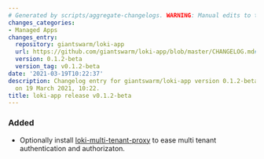 ```yaml
---
# Generated by scripts/aggregate-changelogs. WARNING: Manual edits to this files will be overwritten.
changes_categories:
- Managed Apps
changes_entry:
  repository: giantswarm/loki-app
  url: https://github.com/giantswarm/loki-app/blob/master/CHANGELOG.md#012-beta---2021-03-19
  version: 0.1.2-beta
  version_tag: v0.1.2-beta
date: '2021-03-19T10:22:37'
description: Changelog entry for giantswarm/loki-app version 0.1.2-beta, published
  on 19 March 2021, 10:22.
title: loki-app release v0.1.2-beta
---
```


### Added
- Optionally install [loki-multi-tenant-proxy](https://github.com/k8spin/loki-multi-tenant-proxy) to ease multi tenant authentication and authorizaton.

